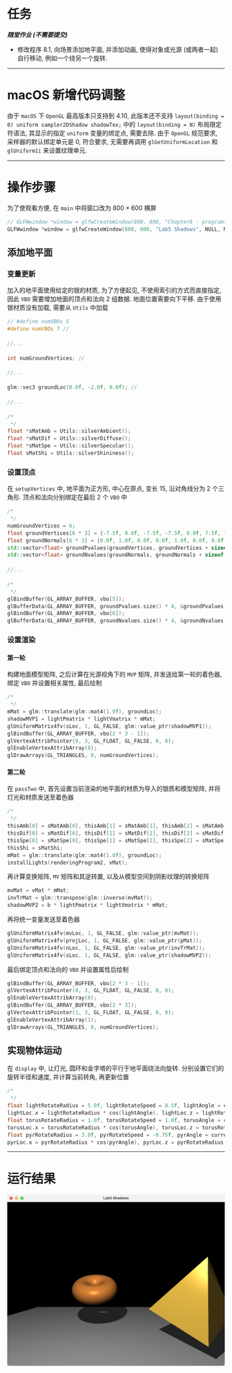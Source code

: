 # 任务
_**随堂作业 (不需要提交)**_
- 修改程序 8.1, 向场景添加地平面, 并添加动画, 使得对象或光源 (或两者一起) 自行移动, 例如一个绕另一个旋转.

---

# macOS 新增代码调整
由于 `macOS` 下 `OpenGL` 最高版本只支持到 4.10, 此版本还不支持 `layout(binding = 0) uniform sampler2DShadow shadowTex;` 中的 `layout(binding = N)` 布局限定符语法, 其显示的指定 `uniform` 变量的绑定点, 需要去除. 由于 `OpenGL` 规范要求, 采样器的默认绑定单元是 0, 符合要求, 无需要再调用 `glGetUniformLocation` 和 `glUniform1i` 来设置纹理单元.

---

# 操作步骤
为了使观看方便, 在 `main` 中将窗口改为 $800 \times 600$ 横屏
```cpp
// GLFWwindow *window = glfwCreateWindow(800, 800, "Chapter8 - program1", NULL, NULL);
GLFWwindow *window = glfwCreateWindow(800, 600, "Lab5 Shadows", NULL, NULL); //
```

## 添加地平面
### 变量更新
加入的地平面使用给定的银的材质, 为了方便起见, 不使用索引的方式而直接指定, 因此 `VBO` 需要增加地面的顶点和法向 2 组数据. 地面位置需要向下平移. 由于使用银材质没有加载, 需要从 `Utils` 中加载
```cpp
// #define numVBOs 5
#define numVBOs 7 //

//...

int numGroundVertices; //

//...

glm::vec3 groundLoc(0.0f, -2.0f, 0.0f); //

//...

/*
 */
float *sMatAmb = Utils::silverAmbient();
float *sMatDif = Utils::silverDiffuse();
float *sMatSpe = Utils::silverSpecular();
float sMatShi = Utils::silverShininess();
```

### 设置顶点
在 `setupVertices` 中, 地平面为正方形, 中心在原点, 变长 15, 沿对角线分为 2 个三角形. 顶点和法向分别绑定在最后 2 个 `VBO` 中
```cpp
/*
 */
numGroundVertices = 6;
float groundVertices[6 * 3] = {-7.5f, 0.0f, -7.5f, -7.5f, 0.0f, 7.5f, 7.5f, 0.0f, -7.5f, 7.5f, 0.0f, 7.5f, 7.5f, 0.0f, -7.5f, -7.5f, 0.0f, 7.5f};
float groundNormals[6 * 3] = {0.0f, 1.0f, 0.0f, 0.0f, 1.0f, 0.0f, 0.0f, 1.0f, 0.0f, 0.0f, 1.0f, 0.0f, 0.0f, 1.0f, 0.0f, 0.0f, 1.0f, 0.0f};
std::vector<float> groundPvalues(groundVertices, groundVertices + sizeof(groundVertices) / sizeof(float));
std::vector<float> groundNvalues(groundNormals, groundNormals + sizeof(groundNormals) / sizeof(float));

//...

/*
 */
glBindBuffer(GL_ARRAY_BUFFER, vbo[5]);
glBufferData(GL_ARRAY_BUFFER, groundPvalues.size() * 4, &groundPvalues[0], GL_STATIC_DRAW);
glBindBuffer(GL_ARRAY_BUFFER, vbo[6]);
glBufferData(GL_ARRAY_BUFFER, groundNvalues.size() * 4, &groundNvalues[0], GL_STATIC_DRAW);
```

### 设置渲染
#### 第一轮
构建地面模型矩阵, 之后计算在光源视角下的 `MVP` 矩阵, 并发送给第一轮的着色器, 绑定 `VBO` 并设置相关属性, 最后绘制
```cpp
/*
 */
mMat = glm::translate(glm::mat4(1.0f), groundLoc);
shadowMVP1 = lightPmatrix * lightVmatrix * mMat;
glUniformMatrix4fv(sLoc, 1, GL_FALSE, glm::value_ptr(shadowMVP1));
glBindBuffer(GL_ARRAY_BUFFER, vbo[2 * 3 - 1]);
glVertexAttribPointer(0, 3, GL_FLOAT, GL_FALSE, 0, 0);
glEnableVertexAttribArray(0);
glDrawArrays(GL_TRIANGLES, 0, numGroundVertices);
```

#### 第二轮
在 `passTwo` 中, 首先设置当前渲染的地平面的材质为导入的银质和模型矩阵, 并将灯光和材质发送至着色器
```cpp
/*
 */
thisAmb[0] = sMatAmb[0], thisAmb[1] = sMatAmb[1], thisAmb[2] = sMatAmb[2];
thisDif[0] = sMatDif[0], thisDif[1] = sMatDif[1], thisDif[2] = sMatDif[2];
thisSpe[0] = sMatSpe[0], thisSpe[1] = sMatSpe[1], thisSpe[2] = sMatSpe[2];
thisShi = sMatShi;
mMat = glm::translate(glm::mat4(1.0f), groundLoc);
installLights(renderingProgram2, vMat);
```

再计算变换矩阵, `MV` 矩阵和其逆转置, 以及从模型空间到阴影纹理的转换矩阵
```cpp
mvMat = vMat * mMat;
invTrMat = glm::transpose(glm::inverse(mvMat));
shadowMVP2 = b * lightPmatrix * lightVmatrix * mMat;
```

再将统一变量发送至着色器
```cpp
glUniformMatrix4fv(mvLoc, 1, GL_FALSE, glm::value_ptr(mvMat));
glUniformMatrix4fv(projLoc, 1, GL_FALSE, glm::value_ptr(pMat));
glUniformMatrix4fv(nLoc, 1, GL_FALSE, glm::value_ptr(invTrMat));
glUniformMatrix4fv(sLoc, 1, GL_FALSE, glm::value_ptr(shadowMVP2));
```

最后绑定顶点和法向的 `VBO` 并设置属性后绘制
```cpp
glBindBuffer(GL_ARRAY_BUFFER, vbo[2 * 3 - 1]);
glVertexAttribPointer(0, 3, GL_FLOAT, GL_FALSE, 0, 0);
glEnableVertexAttribArray(0);
glBindBuffer(GL_ARRAY_BUFFER, vbo[2 * 3]);
glVertexAttribPointer(1, 3, GL_FLOAT, GL_FALSE, 0, 0);
glEnableVertexAttribArray(1);
glDrawArrays(GL_TRIANGLES, 0, numGroundVertices);
```

## 实现物体运动
在 `display` 中, 让灯光, 圆环和金字塔的平行于地平面绕法向旋转. 分别设置它们的旋转半径和速度, 并计算当前转角, 再更新位置
```cpp
/*
 */
float lightRotateRadius = 5.0f, lightRotateSpeed = 0.5f, lightAngle = currentTime * lightRotateSpeed;
lightLoc.x = lightRotateRadius * cos(lightAngle), lightLoc.z = lightRotateRadius * sin(lightAngle);
float torusRotateRadius = 1.0f, torusRotateSpeed = 1.0f, torusAngle = currentTime * torusRotateSpeed;
torusLoc.x = torusRotateRadius * cos(torusAngle), torusLoc.z = torusRotateRadius * sin(torusAngle);
float pyrRotateRadius = 3.0f, pyrRotateSpeed = -0.75f, pyrAngle = currentTime * pyrRotateSpeed;
pyrLoc.x = pyrRotateRadius * cos(pyrAngle), pyrLoc.z = pyrRotateRadius * sin(pyrAngle);
```

---

# 运行结果
![res](assets/5ac8ec3ba10775a100c4aaf67f6f7b21.png)
